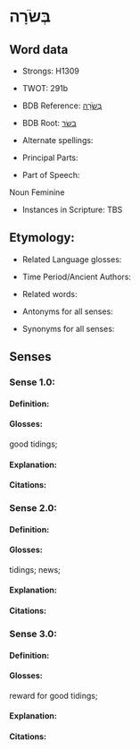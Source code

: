 # בְּשֹׂרָה

<!-- Status: S2="NeedsEdits" -->
<!-- Lexica used for edits:   -->

## Word data

* Strongs: H1309

* TWOT: 291b

* BDB Reference: [בְּשֹׂרָה](rc://en/bdb/dict/b.dj.ac)

* BDB Root: [בשׂר](rc://en/bdb/dict/b.dj.aa)

* Alternate spellings:

* Principal Parts:

* Part of Speech:

Noun Feminine

* Instances in Scripture: TBS

## Etymology:

* Related Language glosses:

* Time Period/Ancient Authors:

* Related words:

* Antonyms for all senses:

* Synonyms for all senses:

## Senses

### Sense 1.0:

#### Definition:

#### Glosses:

good tidings; 

#### Explanation:

#### Citations:



### Sense 2.0:

#### Definition:

#### Glosses:

tidings; news; 

#### Explanation:

#### Citations:



### Sense 3.0:

#### Definition:

#### Glosses:

reward for good tidings; 

#### Explanation:

#### Citations:



